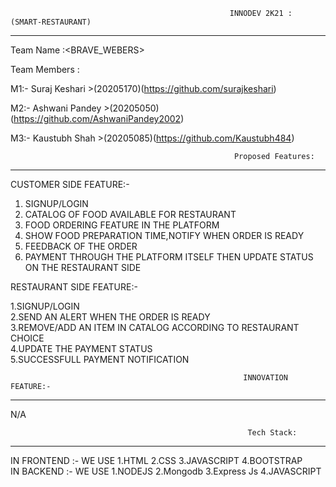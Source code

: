                                                      INNODEV 2K21 : (SMART-RESTAURANT)
 -----------------------------------------------------------------------------------------------------------------------------------------------------------------------------
  Team Name :<BRAVE_WEBERS><br>
  
  Team Members :<br>
  
  M1:- Suraj Keshari >(20205170)(https://github.com/surajkeshari)<br>
  
  M2:- Ashwani Pandey >(20205050)(https://github.com/AshwaniPandey2002)<br>
  
  M3:- Kaustubh Shah >(20205085)(https://github.com/Kaustubh484)<br>

                                                      Proposed Features:
---------------------------------------------------------------------------------------------------------------------------------------------------------------------------------
CUSTOMER SIDE FEATURE:-<br>

1. SIGNUP/LOGIN<br>
2. CATALOG OF FOOD AVAILABLE FOR RESTAURANT<br>
3. FOOD ORDERING FEATURE IN THE PLATFORM<br>
4. SHOW FOOD PREPARATION TIME,NOTIFY WHEN ORDER IS READY<br>
5. FEEDBACK OF THE ORDER<br>
6. PAYMENT THROUGH THE PLATFORM ITSELF THEN UPDATE STATUS ON THE RESTAURANT SIDE<br>

RESTAURANT SIDE FEATURE:-<br>

1.SIGNUP/LOGIN<br>
2.SEND AN ALERT WHEN THE ORDER IS READY<br>
3.REMOVE/ADD AN ITEM IN CATALOG ACCORDING TO RESTAURANT CHOICE<br>
4.UPDATE THE PAYMENT STATUS<br>
5.SUCCESSFULL PAYMENT NOTIFICATION<br>

                                                        INNOVATION FEATURE:-
--------------------------------------------------------------------------------------------------------------------------------------------------------------------------------
N/A<br>

                                                         Tech Stack:
----------------------------------------------------------------------------------------------------------------------------------------------------------------------------------
IN FRONTEND :- WE USE  1.HTML       2.CSS        3.JAVASCRIPT    4.BOOTSTRAP<br>
IN BACKEND :-  WE USE  1.NODEJS     2.Mongodb    3.Express Js    4.JAVASCRIPT<br>
